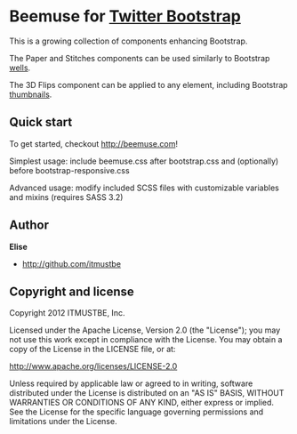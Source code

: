 Beemuse for [Twitter Bootstrap](http://twitter.github.com/bootstrap)
=================

This is a growing collection of components enhancing Bootstrap.

The Paper and Stitches components can be used similarly to Bootstrap [wells](http://twitter.github.com/bootstrap/components.html#misc).

The 3D Flips component can be applied to any element, including Bootstrap [thumbnails](http://twitter.github.com/bootstrap/components.html#thumbnails).



Quick start
-----------

To get started, checkout http://beemuse.com!

Simplest usage: include beemuse.css after bootstrap.css and (optionally) before bootstrap-responsive.css

Advanced usage: modify included SCSS files with customizable variables and mixins (requires SASS 3.2)



Author
------

**Elise**

+ http://github.com/itmustbe



Copyright and license
---------------------

Copyright 2012 ITMUSTBE, Inc.

Licensed under the Apache License, Version 2.0 (the "License");
you may not use this work except in compliance with the License.
You may obtain a copy of the License in the LICENSE file, or at:

   http://www.apache.org/licenses/LICENSE-2.0

Unless required by applicable law or agreed to in writing, software
distributed under the License is distributed on an "AS IS" BASIS,
WITHOUT WARRANTIES OR CONDITIONS OF ANY KIND, either express or implied.
See the License for the specific language governing permissions and
limitations under the License.
